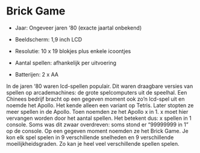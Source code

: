 # Brick Game
- Jaar: Ongeveer jaren ‘80 (exacte jaartal onbekend)

- Beeldscherm: 1,9 inch LCD
- Resolutie: 10 x 19 blokjes plus enkele icoontjes

- Aantal spellen: afhankelijk per uitvoering

- Batterijen: 2 x AA

In de jaren ‘80 waren lcd-spellen populair. Dit waren draagbare versies van spellen op arcademachines: de grote spelcomputers uit de speelhal. Een Chinees bedrijf bracht op een gegeven moment ook zo’n lcd-spel uit en noemde het Apollo. Het kende alleen een variant op Tetris. Later stopten ze meer spellen in de Apollo. Toen noemden ze het Apollo x in 1. x moet hier vervangen worden door het aantal spellen. Het betekent dus: x spellen in 1 console. Soms was dit zwaar overdreven: soms stond er “99999999 in 1” op de console. Op een gegeven moment noemden ze het Brick Game. Je kon elk spel spelen in 9 verschillende snelheden en 9 verschillende moeilijkheidsgraden. Zo kan je heel veel verschillende spellen spelen.
